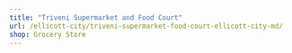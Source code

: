 ```yaml
---
title: "Triveni Supermarket and Food Court"
url: /ellicott-city/triveni-supermarket-food-court-ellicott-city-md/
shop: Grocery Store
---
```

